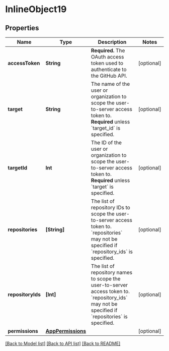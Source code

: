 # InlineObject19

## Properties
Name | Type | Description | Notes
------------ | ------------- | ------------- | -------------
**accessToken** | **String** | **Required.** The OAuth access token used to authenticate to the GitHub API. | [optional] 
**target** | **String** | The name of the user or organization to scope the user-to-server access token to. **Required** unless &#x60;target_id&#x60; is specified. | [optional] 
**targetId** | **Int** | The ID of the user or organization to scope the user-to-server access token to. **Required** unless &#x60;target&#x60; is specified. | [optional] 
**repositories** | **[String]** | The list of repository IDs to scope the user-to-server access token to. &#x60;repositories&#x60; may not be specified if &#x60;repository_ids&#x60; is specified. | [optional] 
**repositoryIds** | **[Int]** | The list of repository names to scope the user-to-server access token to. &#x60;repository_ids&#x60; may not be specified if &#x60;repositories&#x60; is specified. | [optional] 
**permissions** | [**AppPermissions**](AppPermissions.md) |  | [optional] 

[[Back to Model list]](../README.md#documentation-for-models) [[Back to API list]](../README.md#documentation-for-api-endpoints) [[Back to README]](../README.md)


